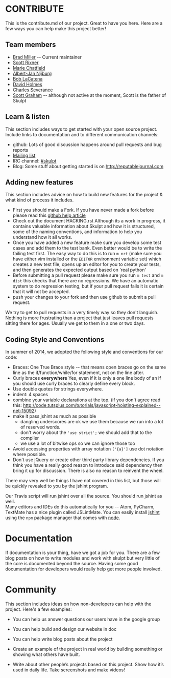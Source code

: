 # CONTRIBUTE #

This is the contribute.md of our project. Great to have you here. Here are a few ways you can help make this project better!


## Team members

* [Brad Miller](https://github.com/bnmnetp) -- Current maintainer
* [Scott Rixner](https://github.com/rixner)
* [Marie Chatfield](https://github.com/mchat)
* [Albert-Jan Nijburg](https://github.com/albertjan)
* [Bob LaCatena](https://github.com/blacatena)
* [David Holmes](https://github.com/david-geo-holmes)
* [Charles Severance](https://github.com/csev)
* [Scott Graham](https://github.com/sgraham) -- although not active at the moment, Scott is the father of Skulpt

## Learn & listen

This section includes ways to get started with your open source project. Include links to documentation and to different communication channels:

* github:  Lots of good discussion happens around pull requests and bug reports
* [Mailing list](https://groups.google.com/forum/#!forum/skulpt)
* IRC channel: [#skulpt](http://webchat.freenode.net/?channels=skulpt)
* Blog: Some stuff about getting started is on http://reputablejournal.com

## Adding new features

This section includes advice on how to build new features for the project & what kind of process it includes.

* First you should make a Fork.  If you have never made a fork before please read this [github help article](https://help.github.com/articles/fork-a-repo)
* Check out the document HACKING.rst  Although its a work in progress, it contains valuable information about Skulpt and how it is structured, some of the naming conventions, and information to help you understand how it all works.
* Once you have added a new feature make sure you develop some test cases and add them to the test bank. Even better would be to write the failing test first. The easy way to do this is to run `m nrt` (make sure you have either vim installed or the `EDITOR` environment variable set) which creates a new test file, opens up an editor for you to create your tests, and then generates the expected output based on 'real python'
* Before submitting a pull request please make sure you run ``m test`` and ``m dist`` this checks that there are no regressions.  We have an automatic system to do regression testing, but if your pull request fails it is certain that it will not be accepted.
* push your changes to your fork and then use github to submit a pull request.


We try to get to pull requests in a very timely way so they don't languish.  Nothing is more frustrating than a project that just leaves pull requests sitting there for ages.  Usually we get to them in a one or two days.


## Coding Style and Conventions

In summer of 2014, we adopted the following style and conventions for our code:

* Braces:  One True Brace style -- that means open braces go on the same line as the
if/function/while/for statement, not on the line after.
* Curly braces __everywhere__ Yes, even if it is only a one line body of an if you should
use curly braces to clearly define every block.
* Use double quotes for strings everywhere.
* indent: 4 spaces
* combine your variable declarations at the top. (if you don't agree read this: http://code.tutsplus.com/tutorials/javascript-hoisting-explained--net-15092)
* make it pass jshint as much as possible
  * dangling underscores are ok we use them because we run into a lot of reserved words.
  * don't worry about the `'use strict';` we should add that to the compiler
  * we use a lot of bitwise ops so we can ignore those too
* Avoid accessing properties with array notation `['{a}']` use dot notation where possible.
* Don't use jQuery or create other third party library dependencies.  If you think you have
a really good reason to introduce said dependency then bring it up for discussion.  There
is also no reason to reinvent the wheel.

There may very well be things I have not covered in this list, but those will be
quickly revealed to you by the jshint program.

Our Travis script will run jshint over all the source.  You should run jshint as well.  
Many editors and IDEs do this automatically for you -- Atom, PyCharm, TextMate has a
nice plugin called JSLintMate.  You can easily install [jshint](http://jshint.org) using the ``npm`` package manager that comes with [node](http://nodejs.org).

# Documentation

If documentation is your thing, have we got a job for you.  There are a few blog posts on how to write modules and work with skulpt but very little of the core is documented beyond the source.  Having some good documentation for developers would really help get more people involved.


# Community
This section includes ideas on how non-developers can help with the project. Here's a few examples:

* You can help us answer questions our users have in the google group
* You can help build and design our website in doc
* You can help write blog posts about the project

* Create an example of the project in real world by building something or
showing what others have built.
* Write about other people’s projects based on this project. Show how
it’s used in daily life. Take screenshots and make videos!
